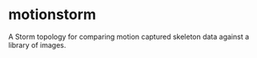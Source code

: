 motionstorm
===========

A Storm topology for comparing motion captured skeleton data against a library of images.